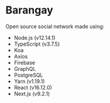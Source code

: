 # Barangay

Open source social network made using:
- Node.js (v12.14.1)
- TypeScript (v3.7.5)
- Koa
- Axios
- Firebase
- GraphQL
- PostgreSQL
- Yarn (v1.19.1)
- React (v16.12.0)
- Next.js (v9.2.1)
